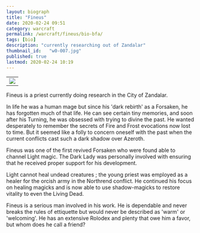 ```yaml
---
layout: biograph
title: "Fineus"
date: 2020-02-24 09:51
category: warcraft
permalink: /warcraft/fineus/bio-bfa/
tags: [bio]
description: "currently researching out of Zandalar"
thumbnail_id:	"w0-007.jpg"
published: true
lastmod: 2020-02-24 10:19
---
```


<table class="bio-stat-table">
<tr>
<td><img class="bio-portrait" src="{{ site.url }}/assets/img/fineus-portrait-zandalar.jpg"></td>	
</tr>
</table>

Fineus is a priest currently doing research in the City of Zandalar.

In life he was a human mage but since his 'dark rebirth' as a Forsaken, he has forgotten much of that life. He can see certain tiny memories, and soon after his Turning, he was obsessed with trying to divine the past. He wanted desperately to remember the secrets of Fire and Frost evocations now lost to time. But it seemed like a folly to concern oneself with the past when the current conflicts cast such a dark shadow over Azeroth.

Fineus was one of the first revived Forsaken who were found able to channel Light magic. The Dark Lady was personally involved with ensuring that he received proper support for his development.

Light cannot heal undead creatures ; the young priest was employed as a healer for the orcish army in the Northrend conflict. He continued his focus on healing magicks and is now able to use shadow-magicks to restore vitality to even the Living Dead.

Fineus is a serious man involved in his work. He is dependable and never breaks the rules of ettiquette but would never be described as 'warm' or 'welcoming'. He has an extensive Rolodex and plenty that owe him a favor, but whom does he call a friend?
